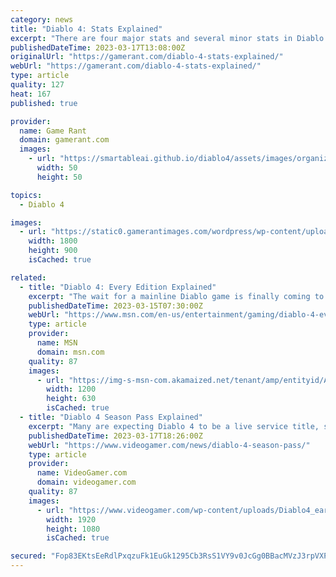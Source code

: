 ```yaml
---
category: news
title: "Diablo 4: Stats Explained"
excerpt: "There are four major stats and several minor stats in Diablo 4, and players will want to know what each of them does to level with a plan. Dexterity gives an additional chance to a player's dodge ..."
publishedDateTime: 2023-03-17T13:08:00Z
originalUrl: "https://gamerant.com/diablo-4-stats-explained/"
webUrl: "https://gamerant.com/diablo-4-stats-explained/"
type: article
quality: 127
heat: 167
published: true

provider:
  name: Game Rant
  domain: gamerant.com
  images:
    - url: "https://smartableai.github.io/diablo4/assets/images/organizations/gamerant.com-50x50.jpg"
      width: 50
      height: 50

topics:
  - Diablo 4

images:
  - url: "https://static0.gamerantimages.com/wordpress/wp-content/uploads/2023/03/stats-diablo-4-explained-01.jpg"
    width: 1800
    height: 900
    isCached: true

related:
  - title: "Diablo 4: Every Edition Explained"
    excerpt: "The wait for a mainline Diablo game is finally coming to a close, with the release of Diablo 4 on June 6, 2023. In the meantime, there are a few ways to play Diablo 4 early. A public beta begins March ..."
    publishedDateTime: 2023-03-15T07:30:00Z
    webUrl: "https://www.msn.com/en-us/entertainment/gaming/diablo-4-every-edition-explained/ar-AA18FkqD"
    type: article
    provider:
      name: MSN
      domain: msn.com
    quality: 87
    images:
      - url: "https://img-s-msn-com.akamaized.net/tenant/amp/entityid/AA18FiiS.img?h=630&w=1200&m=6&q=60&o=t&l=f&f=jpg"
        width: 1200
        height: 630
        isCached: true
  - title: "Diablo 4 Season Pass Explained"
    excerpt: "Many are expecting Diablo 4 to be a live service title, so players are naturally wondering about the Season Pass that’s available with the game. NOW READ: Is Diablo Immortal different than Diablo 4?"
    publishedDateTime: 2023-03-17T18:26:00Z
    webUrl: "https://www.videogamer.com/news/diablo-4-season-pass/"
    type: article
    provider:
      name: VideoGamer.com
      domain: videogamer.com
    quality: 87
    images:
      - url: "https://www.videogamer.com/wp-content/uploads/Diablo4_earlyaccess.jpg"
        width: 1920
        height: 1080
        isCached: true

secured: "Fop83EKtsEeRdlPxqzuFk1EuGk1295Cb3RsS1VY9v0JcGg0BBacMVzJ3rpVXPt31AY7tb4uX64DL9BYvv9vmgnkQ0FQITMgsYGUOGKQACnarHPgoFlLyTzY4vDFRLD852/f+DuroUwqsAOMzhrNcSDaCDE4Gw3QHcDC7T6BDx+yCbecZIFk5gInmrw3xaVzey9ahHekEefE0Xkt49BuhnZTxotXKe+0sq3HLq8A/7mRC1iNDaXEUmQCvKOaH2nFOmV1+yR+wB5Yh/9MkxJkWgDcm79Vg3ZHunpSX0qiSoU9EuP5yRxkdG/R5WNo2Upmt5yyrupA4qai6JVf5gNhJkFCguD8Lxo54PYJYrfCMBsg=;efyKkAvYFWGzEuiHOr41ig=="
---
```


